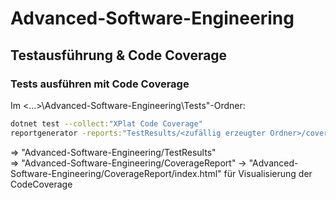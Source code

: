 # Advanced-Software-Engineering

## Testausführung & Code Coverage

### Tests ausführen mit Code Coverage

Im <...>\Advanced-Software-Engineering\Tests\"-Ordner:    
```bash
dotnet test --collect:"XPlat Code Coverage"
reportgenerator -reports:"TestResults/<zufällig erzeugter Ordner>/coverage.cobertura.xml" -targetdir:"CoverageReport"
```
=> "Advanced-Software-Engineering/TestResults"  
=> "Advanced-Software-Engineering/CoverageReport" -> "Advanced-Software-Engineering/CoverageReport/index.html" für Visualisierung der CodeCoverage

